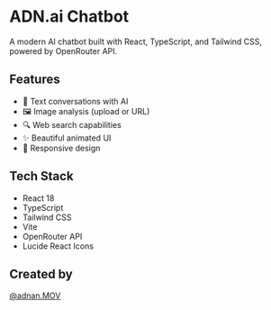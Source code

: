 # ADN.ai Chatbot

A modern AI chatbot built with React, TypeScript, and Tailwind CSS, powered by OpenRouter API.

## Features

- 💬 Text conversations with AI
- 🖼️ Image analysis (upload or URL)
- 🔍 Web search capabilities
- ✨ Beautiful animated UI
- 📱 Responsive design

## Tech Stack

- React 18
- TypeScript
- Tailwind CSS
- Vite
- OpenRouter API
- Lucide React Icons

## Created by

[@adnan.MOV](https://instagram.com/adnan.mov)